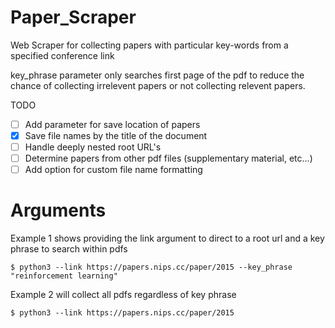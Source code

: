 # Paper_Scraper
Web Scraper for collecting papers with particular key-words from a specified conference link

key_phrase parameter only searches first page of the pdf to reduce the chance of collecting irrelevent papers or not collecting relevent papers.

TODO
- [ ] Add parameter for save location of papers
- [X] Save file names by the title of the document
- [ ] Handle deeply nested root URL's
- [ ] Determine papers from other pdf files (supplementary material, etc...)
- [ ] Add option for custom file name formatting

# Arguments
Example 1 shows providing the link argument to direct to a root url and a key phrase to search within pdfs
```
$ python3 --link https://papers.nips.cc/paper/2015 --key_phrase "reinforcement learning"
```
Example 2 will collect all pdfs regardless of key phrase
```
$ python3 --link https://papers.nips.cc/paper/2015
```
